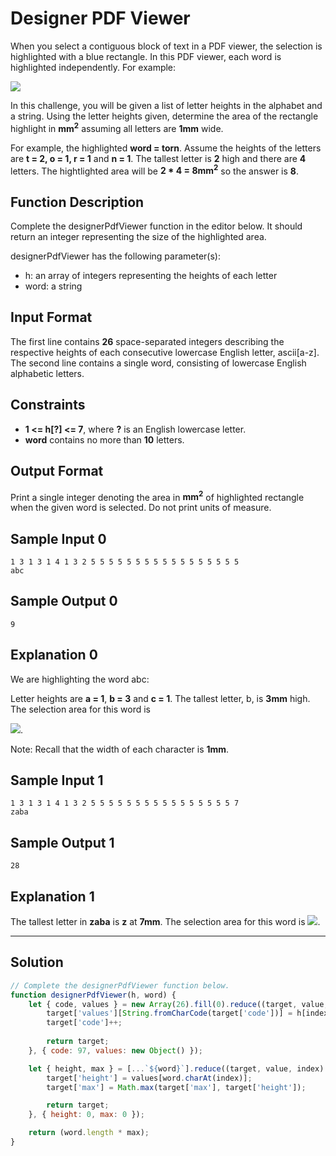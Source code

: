 # Designer PDF Viewer

When you select a contiguous block of text in a PDF viewer, the selection is highlighted with a blue rectangle. In this PDF viewer, each word is highlighted independently. For example:<br/>

![](https://s3.amazonaws.com/hr-challenge-images/22869/1471640108-6c01750b16-PDF-highighting.png)

In this challenge, you will be given a list of letter heights in the alphabet and a string. Using the letter heights given, determine the area of the rectangle highlight in **mm<sup>2</sup>** assuming all letters are **1mm** wide.

For example, the highlighted **word = torn**. Assume the heights of the letters are **t = 2, o = 1, r = 1** and **n = 1**. The tallest letter is **2** high and there are **4** letters. The hightlighted area will be **2 * 4 = 8mm<sup>2</sup>** so the answer is **8**.

## Function Description

Complete the designerPdfViewer function in the editor below. It should return an integer representing the size of the highlighted area.

designerPdfViewer has the following parameter(s):

- h: an array of integers representing the heights of each letter
- word: a string

## Input Format

The first line contains **26** space-separated integers describing the respective heights of each consecutive lowercase English letter, ascii[a-z]. <br/>
The second line contains a single word, consisting of lowercase English alphabetic letters.

## Constraints 

- **1 <= h[?] <= 7**, where **?** is an English lowercase letter.
- **word** contains no more than **10** letters.

## Output Format

Print a single integer denoting the area in **mm<sup>2</sup>** of highlighted rectangle when the given word is selected. Do not print units of measure.

## Sample Input 0

```
1 3 1 3 1 4 1 3 2 5 5 5 5 5 5 5 5 5 5 5 5 5 5 5 5 5
abc
```

## Sample Output 0

```
9
```

## Explanation 0

We are highlighting the word abc:

Letter heights are **a = 1**, **b = 3** and **c = 1**. The tallest letter, b, is **3mm** high. The selection area for this word is <br/>

![](https://latex.codecogs.com/gif.latex?3\cdot&space;1mm\cdot&space;3mm&space;=&space;9mm^{2}).

Note: Recall that the width of each character is **1mm**.

## Sample Input 1

```
1 3 1 3 1 4 1 3 2 5 5 5 5 5 5 5 5 5 5 5 5 5 5 5 5 7
zaba
```

## Sample Output 1

```
28
```

## Explanation 1

The tallest letter in **zaba** is **z** at **7mm**. The selection area for this word is ![](https://latex.codecogs.com/gif.latex?4&space;\times&space;1mm&space;\times&space;7mm&space;=&space;28mm^{2}).

---

## Solution

```javascript
// Complete the designerPdfViewer function below.
function designerPdfViewer(h, word) {
    let { code, values } = new Array(26).fill(0).reduce((target, value, index) => {
        target['values'][String.fromCharCode(target['code'])] = h[index];
        target['code']++;
        
        return target;
    }, { code: 97, values: new Object() });

    let { height, max } = [...`${word}`].reduce((target, value, index) => {
        target['height'] = values[word.charAt(index)];
        target['max'] = Math.max(target['max'], target['height']);

        return target;
    }, { height: 0, max: 0 });

    return (word.length * max);
}
```
